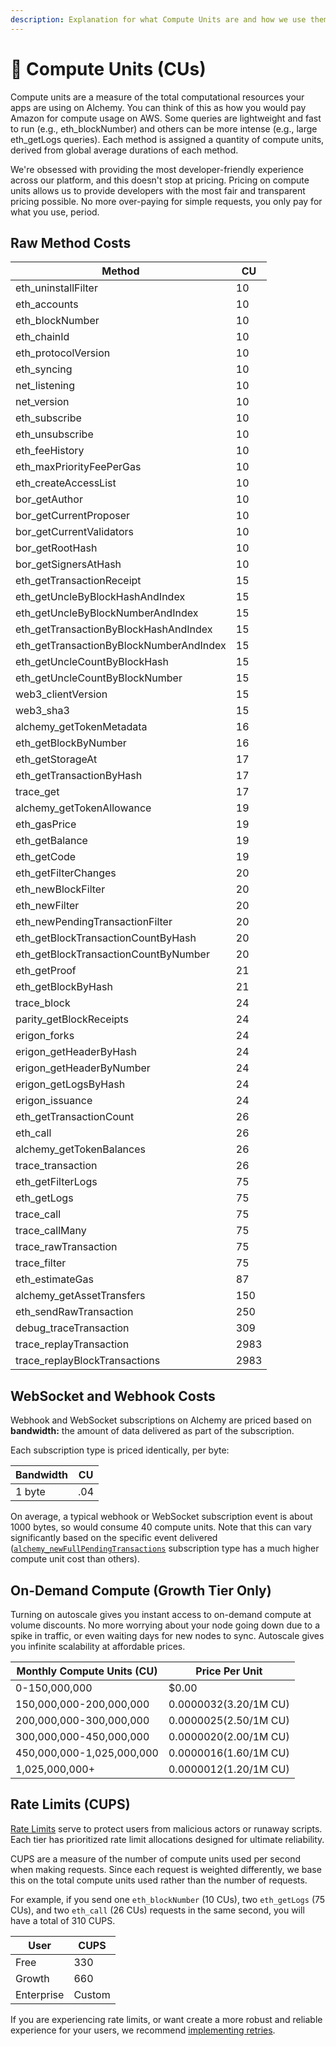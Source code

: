```yaml
---
description: Explanation for what Compute Units are and how we use them.
---
```


# 🔩 Compute Units (CUs)

Compute units are a measure of the total computational resources your apps are using on Alchemy. You can think of this as how you would pay Amazon for compute usage on AWS. Some queries are lightweight and fast to run (e.g., eth\_blockNumber) and others can be more intense (e.g., large eth\_getLogs queries). Each method is assigned a quantity of compute units, derived from global average durations of each method.

We're obsessed with providing the most developer-friendly experience across our platform, and this doesn't stop at pricing. Pricing on compute units allows us to provide developers with the most fair and transparent pricing possible. No more over-paying for simple requests, you only pay for what you use, period.

## Raw Method Costs

| Method                                   | CU   |
| ---------------------------------------- | ---- |
| eth\_uninstallFilter                     | 10   |
| eth\_accounts                            | 10   |
| eth\_blockNumber                         | 10   |
| eth\_chainId                             | 10   |
| eth\_protocolVersion                     | 10   |
| eth\_syncing                             | 10   |
| net\_listening                           | 10   |
| net\_version                             | 10   |
| eth\_subscribe                           | 10   |
| eth\_unsubscribe                         | 10   |
| eth\_feeHistory                          | 10   |
| eth\_maxPriorityFeePerGas                | 10   |
| eth\_createAccessList                    | 10   |
| bor\_getAuthor                           | 10   |
| bor\_getCurrentProposer                  | 10   |
| bor\_getCurrentValidators                | 10   |
| bor\_getRootHash                         | 10   |
| bor\_getSignersAtHash                    | 10   |
| eth\_getTransactionReceipt               | 15   |
| eth\_getUncleByBlockHashAndIndex         | 15   |
| eth\_getUncleByBlockNumberAndIndex       | 15   |
| eth\_getTransactionByBlockHashAndIndex   | 15   |
| eth\_getTransactionByBlockNumberAndIndex | 15   |
| eth\_getUncleCountByBlockHash            | 15   |
| eth\_getUncleCountByBlockNumber          | 15   |
| web3\_clientVersion                      | 15   |
| web3\_sha3                               | 15   |
| alchemy\_getTokenMetadata                | 16   |
| eth\_getBlockByNumber                    | 16   |
| eth\_getStorageAt                        | 17   |
| eth\_getTransactionByHash                | 17   |
| trace\_get                               | 17   |
| alchemy\_getTokenAllowance               | 19   |
| eth\_gasPrice                            | 19   |
| eth\_getBalance                          | 19   |
| eth\_getCode                             | 19   |
| eth\_getFilterChanges                    | 20   |
| eth\_newBlockFilter                      | 20   |
| eth\_newFilter                           | 20   |
| eth\_newPendingTransactionFilter         | 20   |
| eth\_getBlockTransactionCountByHash      | 20   |
| eth\_getBlockTransactionCountByNumber    | 20   |
| eth\_getProof                            | 21   |
| eth\_getBlockByHash                      | 21   |
| trace\_block                             | 24   |
| parity\_getBlockReceipts                 | 24   |
| erigon\_forks                            | 24   |
| erigon\_getHeaderByHash                  | 24   |
| erigon\_getHeaderByNumber                | 24   |
| erigon\_getLogsByHash                    | 24   |
| erigon\_issuance                         | 24   |
| eth\_getTransactionCount                 | 26   |
| eth\_call                                | 26   |
| alchemy\_getTokenBalances                | 26   |
| trace\_transaction                       | 26   |
| eth\_getFilterLogs                       | 75   |
| eth\_getLogs                             | 75   |
| trace\_call                              | 75   |
| trace\_callMany                          | 75   |
| trace\_rawTransaction                    | 75   |
| trace\_filter                            | 75   |
| eth\_estimateGas                         | 87   |
| alchemy\_getAssetTransfers               | 150  |
| eth\_sendRawTransaction                  | 250  |
| debug\_traceTransaction                  | 309  |
| trace\_replayTransaction                 | 2983 |
| trace\_replayBlockTransactions           | 2983 |

## WebSocket and Webhook Costs

Webhook and WebSocket subscriptions on Alchemy are priced based on **bandwidth:** the amount of data delivered as part of the subscription.

Each subscription type is priced identically, per byte:

| Bandwidth | CU  |
| --------- | --- |
| 1 byte    | .04 |

On average, a typical webhook or WebSocket subscription event is about 1000 bytes, so would consume 40 compute units. Note that this can vary significantly based on the specific event delivered ([`alchemy_newFullPendingTransactions`](../guides/using-websockets.md#1-alchemy\_newfullpendingtransactions) subscription type has a much higher compute unit cost than others).

## On-Demand Compute (Growth Tier Only)

Turning on autoscale gives you instant access to on-demand compute at volume discounts. No more worrying about your node going down due to a spike in traffic, or even waiting days for new nodes to sync. Autoscale gives you infinite scalability at affordable prices.

| Monthly Compute Units (CU) | Price Per Unit           |
| -------------------------- | ------------------------ |
| 0-150,000,000              | $0.00                    |
| 150,000,000-200,000,000    | $0.0000032 ($3.20/1M CU) |
| 200,000,000-300,000,000    | $0.0000025 ($2.50/1M CU) |
| 300,000,000-450,000,000    | $0.0000020 ($2.00/1M CU) |
| 450,000,000-1,025,000,000  | $0.0000016 ($1.60/1M CU) |
| 1,025,000,000+             | $0.0000012 ($1.20/1M CU) |

## Rate Limits (CUPS)

[Rate Limits](../guides/rate-limits.md) serve to protect users from malicious actors or runaway scripts. Each tier has prioritized rate limit allocations designed for ultimate reliability.

CUPS are a measure of the number of compute units used per second when making requests. Since each request is weighted differently, we base this on the total compute units used rather than the number of requests.

For example, if you send one `eth_blockNumber` (10 CUs), two `eth_getLogs` (75 CUs), and two `eth_call` (26 CUs) requests in the same second, you will have a total of 310 CUPS.

| User       | CUPS   |
| ---------- | ------ |
| Free       | 330    |
| Growth     | 660    |
| Enterprise | Custom |

If you are experiencing rate limits, or want create a more robust and reliable experience for your users, we recommend [implementing retries](https://app.gitbook.com/@alchemyapi/s/alchemy/\~/drafts/-MQsfYK26fbJzMbpYgTc/guides/rate-limits#retries).
